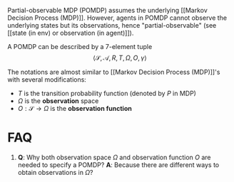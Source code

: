 Partial-observable MDP (POMDP) assumes the underlying [[Markov Decision Process (MDP)]]. However, agents in POMDP cannot observe the underlying states but its observations, hence "partial-observable" (see [[state (in env) or observation (in agent)]]).

A POMDP can be described by a 7-element tuple
$$\langle \mathcal{S}, \mathcal{A}, R, T, \Omega, O, \gamma \rangle$$

The notations are almost similar to [[Markov Decision Process (MDP)]]'s with several modifications:
- $T$ is the transition probability function (denoted by $P$ in MDP)
- $\Omega$ is the **observation** space
- $O: \mathcal{S} \rightarrow \Omega$ is the **observation function**


# FAQ
1. **Q**: Why both observation space $\Omega$ and observation function $O$ are needed to specify a POMDP?
	**A**: Because there are different ways to obtain observations in $\Omega$?
	
	
